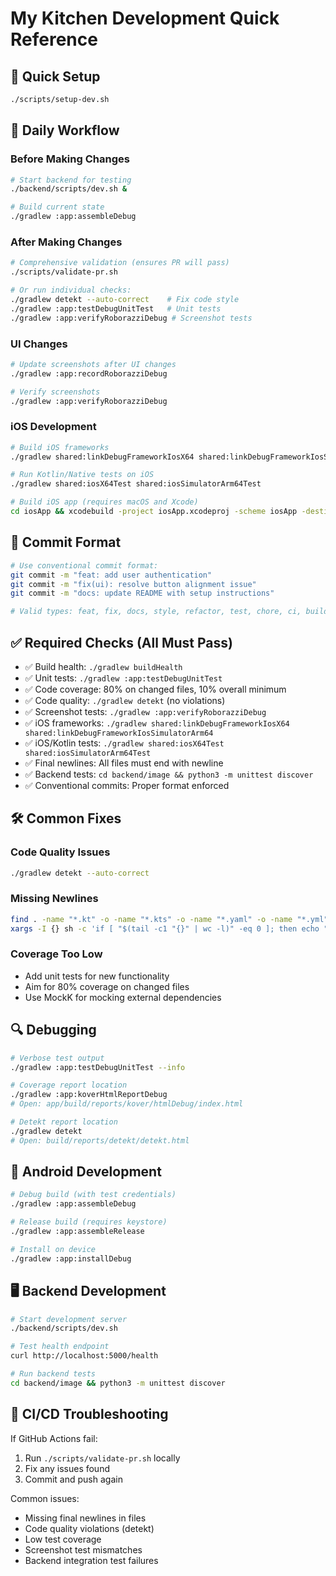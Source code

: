 # My Kitchen Development Quick Reference

## 🚀 Quick Setup
```bash
./scripts/setup-dev.sh
```

## 🔄 Daily Workflow

### Before Making Changes
```bash
# Start backend for testing
./backend/scripts/dev.sh &

# Build current state
./gradlew :app:assembleDebug
```

### After Making Changes
```bash
# Comprehensive validation (ensures PR will pass)
./scripts/validate-pr.sh

# Or run individual checks:
./gradlew detekt --auto-correct    # Fix code style
./gradlew :app:testDebugUnitTest   # Unit tests
./gradlew :app:verifyRoborazziDebug # Screenshot tests
```

### UI Changes
```bash
# Update screenshots after UI changes
./gradlew :app:recordRoborazziDebug

# Verify screenshots
./gradlew :app:verifyRoborazziDebug
```

### iOS Development
```bash
# Build iOS frameworks
./gradlew shared:linkDebugFrameworkIosX64 shared:linkDebugFrameworkIosSimulatorArm64

# Run Kotlin/Native tests on iOS
./gradlew shared:iosX64Test shared:iosSimulatorArm64Test

# Build iOS app (requires macOS and Xcode)
cd iosApp && xcodebuild -project iosApp.xcodeproj -scheme iosApp -destination 'platform=iOS Simulator,name=iPhone 15,OS=latest' build
```

## 📝 Commit Format
```bash
# Use conventional commit format:
git commit -m "feat: add user authentication"
git commit -m "fix(ui): resolve button alignment issue"
git commit -m "docs: update README with setup instructions"

# Valid types: feat, fix, docs, style, refactor, test, chore, ci, build, perf, revert
```

## ✅ Required Checks (All Must Pass)
- ✅ Build health: `./gradlew buildHealth`
- ✅ Unit tests: `./gradlew :app:testDebugUnitTest`
- ✅ Code coverage: 80% on changed files, 10% overall minimum
- ✅ Code quality: `./gradlew detekt` (no violations)
- ✅ Screenshot tests: `./gradlew :app:verifyRoborazziDebug`
- ✅ iOS frameworks: `./gradlew shared:linkDebugFrameworkIosX64 shared:linkDebugFrameworkIosSimulatorArm64`
- ✅ iOS/Kotlin tests: `./gradlew shared:iosX64Test shared:iosSimulatorArm64Test`
- ✅ Final newlines: All files must end with newline
- ✅ Backend tests: `cd backend/image && python3 -m unittest discover`
- ✅ Conventional commits: Proper format enforced

## 🛠️ Common Fixes

### Code Quality Issues
```bash
./gradlew detekt --auto-correct
```

### Missing Newlines
```bash
find . -name "*.kt" -o -name "*.kts" -o -name "*.yaml" -o -name "*.yml" -o -name "*.py" -o -name "*.md" -o -name "*.json" | \
xargs -I {} sh -c 'if [ "$(tail -c1 "{}" | wc -l)" -eq 0 ]; then echo "" >> "{}"; fi'
```

### Coverage Too Low
- Add unit tests for new functionality
- Aim for 80% coverage on changed files
- Use MockK for mocking external dependencies

## 🔍 Debugging
```bash
# Verbose test output
./gradlew :app:testDebugUnitTest --info

# Coverage report location
./gradlew :app:koverHtmlReportDebug
# Open: app/build/reports/kover/htmlDebug/index.html

# Detekt report location  
./gradlew detekt
# Open: build/reports/detekt/detekt.html
```

## 📱 Android Development
```bash
# Debug build (with test credentials)
./gradlew :app:assembleDebug

# Release build (requires keystore)
./gradlew :app:assembleRelease

# Install on device
./gradlew :app:installDebug
```

## 🖥️ Backend Development
```bash
# Start development server
./backend/scripts/dev.sh

# Test health endpoint
curl http://localhost:5000/health

# Run backend tests
cd backend/image && python3 -m unittest discover
```

## 🚨 CI/CD Troubleshooting

If GitHub Actions fail:
1. Run `./scripts/validate-pr.sh` locally
2. Fix any issues found
3. Commit and push again

Common issues:
- Missing final newlines in files
- Code quality violations (detekt)
- Low test coverage
- Screenshot test mismatches
- Backend integration test failures
